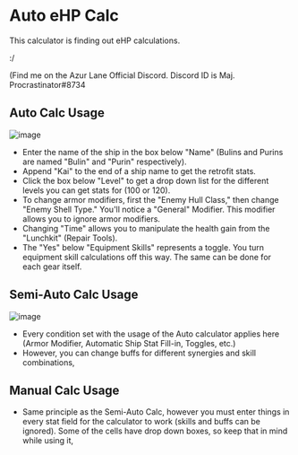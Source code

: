 # Auto eHP Calc
This calculator is finding out eHP calculations.

:/

(Find me on the Azur Lane Official Discord. Discord ID is Maj. Procrastinator#8734

## Auto Calc Usage

![image](https://cdn.discordapp.com/attachments/391458004454604811/561015262175035393/unknown.png)

* Enter the name of the ship in the box below "Name" (Bulins and Purins are named "Bulin" and "Purin" respectively).
* Append "Kai" to the end of a ship name to get the retrofit stats.
* Click the box below "Level" to get a drop down list for the different levels you can get stats for (100 or 120).
* To change armor modifiers, first the "Enemy Hull Class," then change "Enemy Shell Type." You'll notice a "General" Modifier. This modifier allows you to ignore armor modifiers.
* Changing "Time" allows you to manipulate the health gain from the "Lunchkit" (Repair Tools).
* The "Yes" below "Equipment Skills" represents a toggle. You turn equipment skill calculations off this way. The same can be done for each gear itself.

## Semi-Auto Calc Usage
![image](https://cdn.discordapp.com/attachments/391458004454604811/561017622980984833/unknown.png)

* Every condition set with the usage of the Auto calculator applies here (Armor Modifier, Automatic Ship Stat Fill-in, Toggles, etc.)
* However, you can change buffs for different synergies and skill combinations,

## Manual Calc Usage
* Same principle as the Semi-Auto Calc, however you must enter things in every stat field for the calculator to work (skills and buffs can be ignored). Some of the cells have drop down boxes, so keep that in mind while using it,
